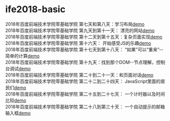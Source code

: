 # ife2018-basic
2018年百度前端技术学院零基础学院
第七天和第八天：学习布局[demo](http://laginalin.github.io/ife2018-basic/layout.html)<br />
2018年百度前端技术学院零基础学院 第九天到第十一天： 漂亮的网站[demo](http://laginalin.github.io/ife2018-basic/index.html)<br />
2018年百度前端技术学院零基础学院 第十二天到第十五天：复杂页面实现[demo](http://laginalin.github.io/ife2018-basic/chat.html)<br />
2018年百度前端技术学院零基础学院 第十六天： 开始感受JS的乐趣[demo](http://laginalin.github.io/ife2018-basic/resume.html)<br />
2018年百度前端技术学院零基础学院 第十七天到第十八天： “如果”可以“重来”--简单的计算[demo](http://laginalin.github.io/ife2018-basic/js_16.html)<br />
2018年百度前端技术学院零基础学院 第十九天：找到那个DOM--节点理解，控制台调试[demo](http://laginalin.github.io/ife2018-basic/js_19.html)<br />
2018年百度前端技术学院零基础学院 第二十到二十一天：和页面对话[demo](http://laginalin.github.io/ife2018-basic/js_21.html)<br />
2018年百度前端技术学院零基础学院 第二十二到二十四天： JavaScript里面的居民们[demo](http://laginalin.github.io/ife2018-basic/js_22.html)<br />
2018年百度前端技术学院零基础学院 第二十五到二十七天： 一个计时器以及时间比较[demo](http://laginalin.github.io/ife2018-basic/js_25.html)<br />
2018年百度前端技术学院零基础学院 第二十八到第三十天： 一个自动提示的邮箱输入框[demo](http://laginalin.github.io/ife2018-basic/js_28.html)<br />

